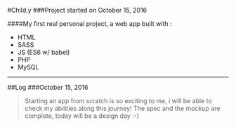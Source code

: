 #Child.y
###Project started on October 15, 2016

####My first real personal project, a web app built with :
- HTML
- SASS
- JS (ES6 w/ babel)
- PHP
- MySQL

----
##Log
###October 15, 2016
>Starting an app from scratch is so exciting to me, i will be able to check my abilities along this journey!
The spec and the mockup are complete, today will be a design day :-)
